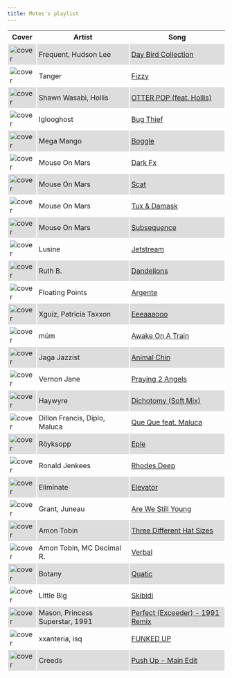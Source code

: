 ```yaml
---
title: Motes's playlist
---
```


<style>
thead th {
    text-align: center;
}
tbody td {
    text-justify: none;
    vertical-align: middle;
    padding: 0.25rem;
    border: 2px solid white;
}
tbody td img {
    max-width: 100px;
    display: block;
    margin: 0;
}
tbody tr:nth-of-type(odd) td {
    background-color: #ddd;
}
</style>

Cover | Artist | Song
---|---|---
![cover](https://i.scdn.co/image/ab67616d0000b273893c781963fecb327b72ace9) | Frequent, Hudson Lee | [Day Bird Collection](https://open.spotify.com/track/1urjjr3cLpybRiEznRSWCZ)
![cover](https://i.scdn.co/image/ab67616d0000b2732276fcae73b8292ff9f535d7) | Tanger | [Fizzy](https://open.spotify.com/track/6hfhtkLH4rLw269iz9HBSf)
![cover](https://i.scdn.co/image/ab67616d0000b2731aecf1be4abdaf034f1644fc) | Shawn Wasabi, Hollis | [OTTER POP (feat. Hollis)](https://open.spotify.com/track/1svyhZJQcGnrTbrxBLBs1x)
![cover](https://i.scdn.co/image/ab67616d0000b2730c67ab993d8e939e97cf7a3f) | Iglooghost | [Bug Thief](https://open.spotify.com/track/58jMrMZePOvsOUmR7VlKT3)
![cover](https://i.scdn.co/image/ab67616d0000b273051072e090d3d4feec298ecf) | Mega Mango | [Boggle](https://open.spotify.com/track/6FEisGZPcJyGwSpuhH1fMx)
![cover](https://i.scdn.co/image/ab67616d0000b2738e50b79439a7a5963ab226f9) | Mouse On Mars | [Dark Fx](https://open.spotify.com/track/1tmJ32a3LobK9pl4aByeF8)
![cover](https://i.scdn.co/image/ab67616d0000b2738e50b79439a7a5963ab226f9) | Mouse On Mars | [Scat](https://open.spotify.com/track/3JIr1H6SDv5nsoIZODjoJy)
![cover](https://i.scdn.co/image/ab67616d0000b2738e50b79439a7a5963ab226f9) | Mouse On Mars | [Tux & Damask](https://open.spotify.com/track/19LLkcqajBXHAQzmjLUEfg)
![cover](https://i.scdn.co/image/ab67616d0000b273500bc2b0252702c2a283e05d) | Mouse On Mars | [Subsequence](https://open.spotify.com/track/1CTVpwNjl9CpD7gWCTNBYq)
![cover](https://i.scdn.co/image/ab67616d0000b2735d49aa262146f0ae77ac248c) | Lusine | [Jetstream](https://open.spotify.com/track/0zF983pbnmNCo9SnikVVJK)
![cover](https://i.scdn.co/image/ab67616d0000b27397e971f3e53475091dc8d707) | Ruth B. | [Dandelions](https://open.spotify.com/track/2eAvDnpXP5W0cVtiI0PUxV)
![cover](https://i.scdn.co/image/ab67616d0000b273074d5ab948ef74abb81c72aa) | Floating Points | [Argente](https://open.spotify.com/track/6s4vrjTbMNjZues9hgBThf)
![cover](https://i.scdn.co/image/ab67616d0000b273a86c559998e76b1ad224593e) | Xguiz, Patricia Taxxon | [Eeeaaaooo](https://open.spotify.com/track/6tOJm3QnlnZkJiahtwpCnG)
![cover](https://i.scdn.co/image/ab67616d0000b27356a0c0875dcc31de1bedc8a2) | múm | [Awake On A Train](https://open.spotify.com/track/6ZxIstaskZ8NB75dT9ek6P)
![cover](https://i.scdn.co/image/ab67616d0000b273b54ec40992b902c78cce6fc2) | Jaga Jazzist | [Animal Chin](https://open.spotify.com/track/3IjHy89TBmOOK8nXYgqqo7)
![cover](https://i.scdn.co/image/ab67616d0000b273b72a9d837f452f4a26dbdb17) | Vernon Jane | [Praying 2 Angels](https://open.spotify.com/track/5NuF9WI6vGQTQBC6CWCK81)
![cover](https://i.scdn.co/image/ab67616d0000b2737eb10b2afaa6acf4f06d1fe9) | Haywyre | [Dichotomy (Soft Mix)](https://open.spotify.com/track/55yophjUCQIrtEz39wF2bL)
![cover](https://i.scdn.co/image/ab67616d0000b2738861f524bf76770ab01bfaf3) | Dillon Francis, Diplo, Maluca | [Que Que feat. Maluca](https://open.spotify.com/track/5P4QvdBL9aJ3ldf3GpfEy6)
![cover](https://i.scdn.co/image/ab67616d0000b2731e5655cd8db911dc48ea57df) | Röyksopp | [Eple](https://open.spotify.com/track/7pbEKdMWHGwPQSDGfcNycM)
![cover](https://i.scdn.co/image/ab67616d0000b273f711d2bba1597631de553f30) | Ronald Jenkees | [Rhodes Deep](https://open.spotify.com/track/1qlmJohzYG5IarRCsw00oj)
![cover](https://i.scdn.co/image/ab67616d0000b273d23da10dae735da2a2137d21) | Eliminate | [Elevator](https://open.spotify.com/track/7ARzyH5VceCD3kKf6IxnOx)
![cover](https://i.scdn.co/image/ab67616d0000b2735bb0f92c88480fb24dec0c31) | Grant, Juneau | [Are We Still Young](https://open.spotify.com/track/7zPAsqqz9M5qcpG42YUiug)
![cover](https://i.scdn.co/image/ab67616d0000b273d6f89ead7d3e8f8f7180ba4a) | Amon Tobin | [Three Different Hat Sizes](https://open.spotify.com/track/2LuWhwbo3qrcihwcC2Bx5j)
![cover](https://i.scdn.co/image/ab67616d0000b2739236314a5d47e2b2277ca028) | Amon Tobin, MC Decimal R. | [Verbal](https://open.spotify.com/track/1ywyrSc0CxI1XZnkbr14Nc)
![cover](https://i.scdn.co/image/ab67616d0000b273cf3a190c70153a796ceba06e) | Botany | [Quatic](https://open.spotify.com/track/55FIhKMfZMj7tQyHcpSGOR)
![cover](https://i.scdn.co/image/ab67616d0000b2738a89678ce2f57157e450367f) | Little Big | [Skibidi](https://open.spotify.com/track/4F4TGsDYacEbw4PLAIyJ2e)
![cover](https://i.scdn.co/image/ab67616d0000b273b6172b74321e9d6b4067dcc6) | Mason, Princess Superstar, 1991 | [Perfect (Exceeder) - 1991 Remix](https://open.spotify.com/track/1VKWQgq0g2uKtgNfL0ceNM)
![cover](https://i.scdn.co/image/ab67616d0000b2736e415c25972cc9c91dd1034c) | xxanteria, isq | [FUNKED UP](https://open.spotify.com/track/5NtwTPKQLkAG5XC0Vj6L2l)
![cover](https://i.scdn.co/image/ab67616d0000b273b1f8e7c90fbffff33cb74254) | Creeds | [Push Up - Main Edit](https://open.spotify.com/track/3AjSfp5FDvwtMU9XBsbS8j)
